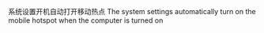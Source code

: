 系统设置开机自动打开移动热点
The system settings automatically turn on the mobile hotspot when the computer is turned on
